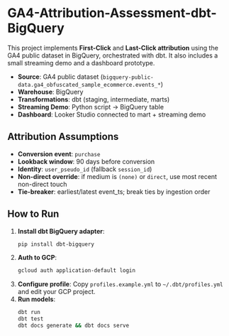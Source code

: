 # GA4-Attribution-Assessment-dbt-BigQuery

This project implements **First-Click** and **Last-Click attribution** using the GA4 public dataset in BigQuery, orchestrated with dbt. It also includes a small streaming demo and a dashboard prototype.


- **Source**: GA4 public dataset (`bigquery-public-data.ga4_obfuscated_sample_ecommerce.events_*`)
- **Warehouse**: BigQuery
- **Transformations**: dbt (staging, intermediate, marts)
- **Streaming Demo**: Python script -> BigQuery table
- **Dashboard**: Looker Studio connected to mart + streaming demo

## Attribution Assumptions
- **Conversion event**: `purchase`
- **Lookback window**: 90 days before conversion
- **Identity**: `user_pseudo_id` (fallback `session_id`)
- **Non-direct override**: if medium is `(none)` or `direct`, use most recent non-direct touch
- **Tie-breaker**: earliest/latest event_ts; break ties by ingestion order

## How to Run
1. **Install dbt BigQuery adapter**:
   ```bash
   pip install dbt-bigquery
   ```
2. **Auth to GCP**:
   ```bash
   gcloud auth application-default login
   ```
3. **Configure profile**:
   Copy `profiles.example.yml` to `~/.dbt/profiles.yml` and edit your GCP project.
4. **Run models**:
   ```bash
   dbt run
   dbt test
   dbt docs generate && dbt docs serve
